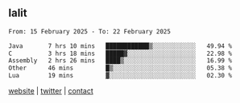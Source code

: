 ## lalit

<!--START_SECTION:waka-->

```txt
From: 15 February 2025 - To: 22 February 2025

Java       7 hrs 10 mins   ████████████▒░░░░░░░░░░░░   49.94 %
C          3 hrs 18 mins   █████▓░░░░░░░░░░░░░░░░░░░   22.98 %
Assembly   2 hrs 26 mins   ████▒░░░░░░░░░░░░░░░░░░░░   16.99 %
Other      46 mins         █▒░░░░░░░░░░░░░░░░░░░░░░░   05.38 %
Lua        19 mins         ▓░░░░░░░░░░░░░░░░░░░░░░░░   02.30 %
```

<!--END_SECTION:waka-->

[website](https://lalit.sh) | [twitter](https://x.com/@lalitcodes) | [contact](https://lalit.sh/contact)
